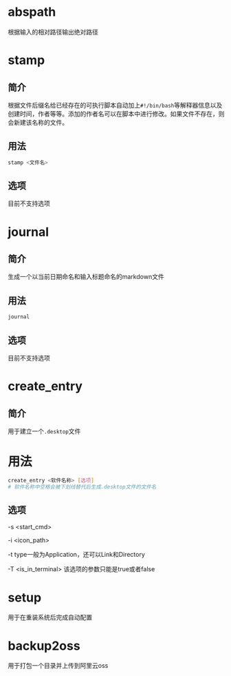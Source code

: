 # abspath
根据输入的相对路径输出绝对路径

# stamp

## 简介
根据文件后缀名给已经存在的可执行脚本自动加上`#!/bin/bash`等解释器信息以及创建时间，作者等等。添加的作者名可以在脚本中进行修改。如果文件不存在，则会新建该名称的文件。

## 用法

```bash
stamp <文件名>
```

## 选项

目前不支持选项

# journal

## 简介

生成一个以当前日期命名和输入标题命名的markdown文件

## 用法

```bash
journal
```

## 选项

目前不支持选项

# create_entry

## 简介

用于建立一个`.desktop`文件

# 用法

```bash
create_entry <软件名称> [选项]
# 软件名称中空格会被下划线替代后生成.desktop文件的文件名
```

## 选项

-s <start_cmd>

-i <icon_path>

-t <type> type一般为Application，还可以Link和Directory

-T <is_in_terminal> 该选项的参数只能是true或者false

# setup
用于在重装系统后完成自动配置

# backup2oss
用于打包一个目录并上传到阿里云oss